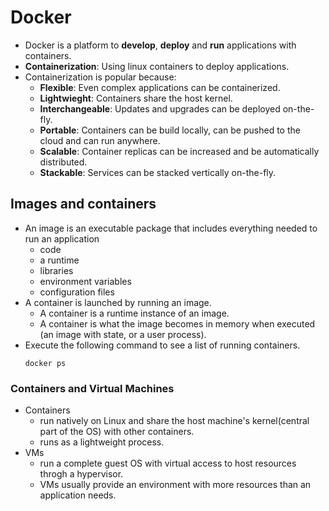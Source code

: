 # Docker

- Docker is a platform to **develop**, **deploy** and **run** applications with containers.
- **Containerization**: Using linux containers to deploy applications.
- Containerization is popular because:
  - **Flexible**: Even complex applications can be containerized.
  - **Lightwieght**: Containers share the host kernel.
  - **Interchangeable**: Updates and upgrades can be deployed on-the-fly.
  - **Portable**: Containers can be build locally, can be pushed to the cloud and can run anywhere.
  - **Scalable**: Container replicas can be increased and be automatically distributed.
  - **Stackable**: Services can be stacked vertically on-the-fly.

## Images and containers

- An image is an executable package that includes everything needed to run an application
  - code
  - a runtime
  - libraries
  - environment variables
  - configuration files
- A container is launched by running an image.
  - A container is a runtime instance of an image.
  - A container is what the image becomes in memory when executed (an image with state, or a user process).
- Execute the following command to see a list of running containers.
  ```
  docker ps
  ```
 
 ### Containers and Virtual Machines
 
 - Containers
   - run natively on Linux and share the host machine's kernel(central part of the OS) with other containers.
   - runs as a lightweight process.
 - VMs
   - run a complete guest OS with virtual access to host resources throgh a hypervisor.
   - VMs usually provide an environment with more resources than an application needs.
